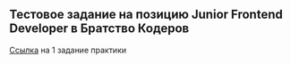 ## Тестовое задание на позицию Junior Frontend Developer в Братство Кодеров

[Ссылка](https://medvalna.github.io/testBrotherhood/) на 1 задание практики
